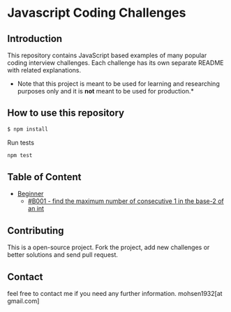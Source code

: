 # Javascript Coding Challenges
## Introduction

This repository contains JavaScript based examples of many popular coding interview challenges. Each challenge has its own separate README with related explanations.

* Note that this project is meant to be used for learning and researching purposes
only and it is **not** meant to be used for production.*


## How to use this repository

```bash
$ npm install
```

Run tests
```bash
npm test
```

## Table of Content
* [Beginner](https://github.com/mohsen1932/javascript-coding-challenges/Beginner/)
  * [#B001 - find the maximum number of consecutive 1 in the base-2 of an int](https://github.com/mohsen1932/javascript-coding-challenges/Beginner/B001)




## Contributing

This is a open-source project. Fork the project, add new challenges or better solutions and send pull request.

## Contact

feel free to contact me if you need any further information.
mohsen1932[at gmail.com]